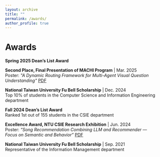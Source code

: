 ```yaml
---
layout: archive
title: ""
permalink: /awards/
author_profile: true
---
```

# Awards

**Spring 2025 Dean’s List Award**

**Second Place, Final Presentation of MACHI Program** | Mar. 2025<br>
Poster: *"A Dynamic Routing Framework for Multi-Agent Visual Question Understanding"*  [PDF](/files/machi_poster.pdf)

**National Taiwan University Fu Bell Scholarship** | Dec. 2024<br>
Top 10% of students in the Computer Science and Information Engineering department

**Fall 2024 Dean’s List Award** <br>
Ranked 1st out of 155 students in the CSIE department

**Excellence Award, NTU CSIE Research Exhibition** | Jun. 2024<br>
Poster: *“Song Recommendation Combining LLM and Recommender — Focus on Semantic and Behavior”*  [PDF](/files/pjlab_poster.pdf)

**National Taiwan University Fu Bell Scholarship** | Sep. 2021<br> 
Representative of the Information Management department
